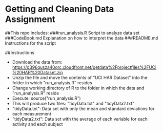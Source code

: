 Getting and Cleaning Data Assignment
====
##This repo includes:
###run_analysis.R
Script to analyze data set
###CodeBook.md
Explanation on how to interpret the data
###README.md
Instructions for the script

##Instructions
* Download the data from: https://d396qusza40orc.cloudfront.net/getdata%2Fprojectfiles%2FUCI%20HAR%20Dataset.zip 
* Unzip the file and move the contents of "UCI HAR Dataset" into the folder in which "run_analysis.R" resides
* Change working directory of R to the folder in which the data and "run_analysis.R" reside
* Execute: source("run_analysis.R")
* This will produce two files: "tidyData.txt" and "tidyData2.txt"
* "tidyData.txt": Data set with only the mean and standard deviations for each measurement
* "tidyData2.txt": Data set with the average of each variable for each activity and each subject